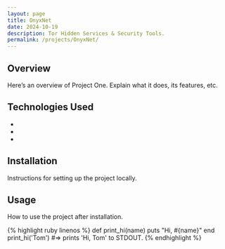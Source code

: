 ```yaml
---
layout: page
title: OnyxNet
date: 2024-10-19
description: Tor Hidden Services & Security Tools.
permalink: /projects/OnyxNet/
---
```


## Overview
Here’s an overview of Project One. Explain what it does, its features, etc.

## Technologies Used
- 
- 
- 

## Installation
Instructions for setting up the project locally.

## Usage
How to use the project after installation.

<link rel="stylesheet" href="{{ 'css/amiscreant.css' | relative_url }}">
<div class="highlight-zenburn">
{% highlight ruby linenos %}
def print_hi(name)
  puts "Hi, #{name}"
end
print_hi('Tom')
#=> prints 'Hi, Tom' to STDOUT.
{% endhighlight %}
</div>
<style>
  footer {
    display: none;
  }
</style>